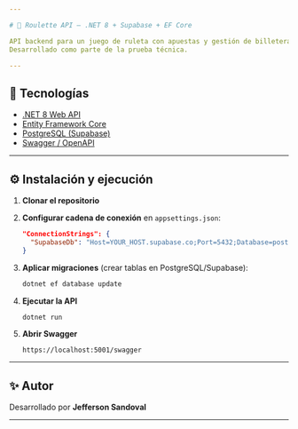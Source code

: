 ```yaml
---

# 🎰 Roulette API – .NET 8 + Supabase + EF Core

API backend para un juego de ruleta con apuestas y gestión de billeteras.
Desarrollado como parte de la prueba técnica.

---
```


## 🚀 Tecnologías

* [.NET 8 Web API](https://dotnet.microsoft.com/)
* [Entity Framework Core](https://learn.microsoft.com/ef/core/)
* [PostgreSQL (Supabase)](https://supabase.com/)
* [Swagger / OpenAPI](https://swagger.io/)

---

## ⚙️ Instalación y ejecución

1. **Clonar el repositorio**

2. **Configurar cadena de conexión** en `appsettings.json`:

   ```json
   "ConnectionStrings": {
     "SupabaseDb": "Host=YOUR_HOST.supabase.co;Port=5432;Database=postgres;Username=YOUR_USER;Password=YOUR_PASSWORD;SSL Mode=Require;Trust Server Certificate=true"
   }
   ```

3. **Aplicar migraciones** (crear tablas en PostgreSQL/Supabase):

   ```bash
   dotnet ef database update
   ```

4. **Ejecutar la API**

   ```bash
   dotnet run
   ```

5. **Abrir Swagger**

   ```
   https://localhost:5001/swagger
   ```

---

## ✨ Autor

Desarrollado por **Jefferson Sandoval**

---
